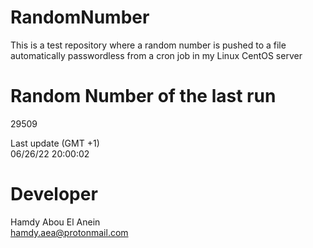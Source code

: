 # RandomNumber    
This is a test repository where a random number is pushed to a file automatically passwordless from a cron job in my Linux CentOS server    
# Random Number of the last run   
29509
      
Last update (GMT +1)    
06/26/22 20:00:02
# Developer    
Hamdy Abou El Anein   
hamdy.aea@protonmail.com
